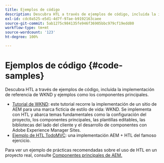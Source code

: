```yaml
---
title: Ejemplos de código
description: Descubra HTL a través de ejemplos de código, incluida la implementación de referencia de WKND y ejemplos como los componentes principales.
exl-id: cdc0a525-e5d1-4d7f-97ae-b9192163caee
source-git-commit: 5ab1275c984135fe946f36905bbc979cf19edd80
workflow-type: tm+mt
source-wordcount: '123'
ht-degree: 100%

---
```



# Ejemplos de código {#code-samples}

Descubra HTL a través de ejemplos de código, incluida la implementación de referencia de WKND y ejemplos como los componentes principales.

* [Tutorial de WKND](https://experienceleague.adobe.com/docs/experience-manager-learn/getting-started-wknd-tutorial-develop/overview.html?lang=es): este tutorial recorre la implementación de un sitio de AEM para una marca ficticia de estilo de vida: WKND. Se implementa con HTL y abarca temas fundamentales como la configuración del proyecto, los componentes principales, las plantillas editables, las bibliotecas del lado del cliente y el desarrollo de componentes con Adobe Experience Manager Sites.
* [Ejemplo de HTL TodoMVC](https://github.com/Adobe-Marketing-Cloud/aem-sightly-sample-todomvc): una implementación AEM + HTL del famoso ejercicio.

Para ver un ejemplo de prácticas recomendadas sobre el uso de HTL en un proyecto real, consulte [Componentes principales de AEM.](https://experienceleague.adobe.com/docs/experience-manager-core-components/using/introduction.html?lang=es)
